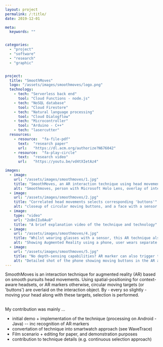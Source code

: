 ```yaml
---
layout: project
permalink: /:title/
date: 2019-12-01

meta:
  keywords: ""


categories:
  - "project"
  - "software"
  - "research"
  - "graphic"


project:
  title: "SmoothMoves"
  logo: "/assets/images/smoothmoves/logo.png"
  technology:
    - tech: "Serverless back end"
      tool: "Cloud Functions - node.js"
    - tech: "NoSQL database"
      tool: "Cloud Firestore"
    - tech: "Natural language processing"
      tool: "Cloud Dialogflow"
    - tech: "Microcontroller"
      tool: "Arduino - C++"
    - tech: "lasercutter"
  resources:
    - resource:  "fa-file-pdf"
      text:  "research paper"
      url:   "https://dl.acm.org/authorize?N676042"
    - resource:  "fa-play-circle"
      text:  "research video"
      url:   "https://youtu.be/vd4tXIetAz4"

images:
  - image:
    url: "/assets/images/smoothmoves/1.jpg"
    title: "SmoothMoves, an AR interaction technique using head movements"
    alt: "Smoothmoves, person with Microsoft Holo Lens, overlay of interface showing multiple moving buttons"
  - image:
    url: "/assets/images/smoothmoves/2.jpg"
    title: "Correlated head movements selects corresponding 'buttons'"
    alt: "closeup of circular moving buttons, and a face with a sensor tracking headmotion"
  - image:
    type: "video"
    url: "2oBnIIu0Au8"
    title: "A brief explanation video of the technique and technology"
  - image:
    url: "/assets/images/smoothmoves/4.jpg"
    title: "Whilst wearing glasses with a sensor, this AR technique also works on a phone"
    alt: "Showing Augmented Reality using a phone, user wears separate sensor-equipped glasses"
  - image:
    url: "/assets/images/smoothmoves/5.jpg"
    title: "No depth-sensing capabilities? AR marker can also trigger the menu"
    alt: "Detailed shot of the phone showing moving buttons in the AR app, an AR marker triggers the visualisation."
---
```

<p>SmoothMoves is an interaction technique for augmented reality (AR) based on smooth pursuits head movements. Using spatial-positioning for context-aware headsets, or AR markers otherwise, circular moving targets (or 'buttons') are overlaid on the interaction object. By - every so slightly - moving your head along with these targets, selection is performed.
</p>

<h2 class="h2"></h2>
<p>

My contribution was mainly ...
- initial demo + implementation of the technique (processing on Android - Java)
-- inc recognition of AR markers
- convertation of technique into smartwatch approach (see WaveTrace)
- Film scenario + editing for paper, and demonstration purposes
- contribution to technique details (e.g. continuous selection approach)
</p>
